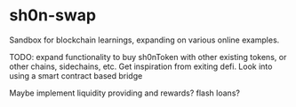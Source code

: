 # sh0n-swap
Sandbox for blockchain learnings, expanding on various online examples.

TODO: expand functionality to buy sh0nToken with other existing tokens, or other chains, sidechains, etc. Get inspiration from exiting defi. Look into using a smart contract based bridge

Maybe implement liquidity providing and rewards? flash loans?
